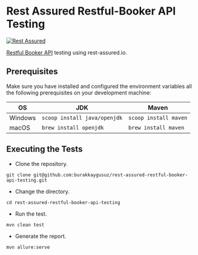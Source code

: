 # Rest Assured Restful-Booker API Testing

[![Rest Assured](https://img.shields.io/maven-central/v/io.rest-assured/rest-assured?color=3CB371&label=rest-assured&logo=rest-assured&logoColor=3CB371&style=for-the-badge)](https://rest-assured.io/)

[Restful Booker API](https://restful-booker.herokuapp.com) testing using rest-assured.io.

## Prerequisites

Make sure you have installed and configured the environment variables all the following prerequisites on your
development machine:

| OS      | JDK                            | Maven                 |
|---------|--------------------------------|-----------------------|
| Windows | `scoop install java/openjdk`   | `scoop install maven` |
| macOS   | `brew install openjdk`         | `brew install maven`  |

## Executing the Tests

- Clone the repository.

```shell
git clone git@github.com:burakkaygusuz/rest-assured-restful-booker-api-testing.git
```

- Change the directory.

```shell
cd rest-assured-restful-booker-api-testing
```

- Run the test.

```shell
mvn clean test
```

- Generate the report.

```shell
mvn allure:serve
```
